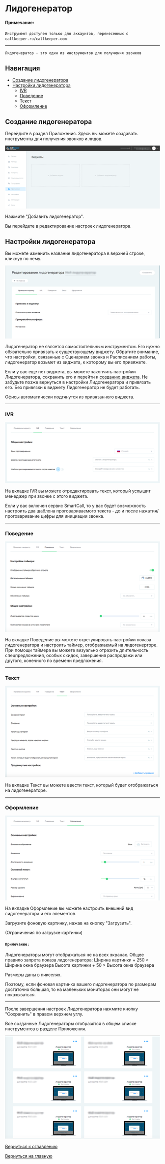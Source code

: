 # Лидогенератор

#### Примечание:
`Инструмент доступен только для аккаунтов, перенесенных с callkeeper.ru/callkeeper.com`
________

`Лидогенератор - это один из инструментов для получения звонков`

## Навигация


* [Создание лидогенератора](#создание-лидогенератора)
* [Настройки лидогенератора](#настройки-лидогенератора)
  * [IVR](#ivr)
  * [Поведение](#поведение)
  * [Текст](#текст)
  * [Оформление](#оформление)

## Создание лидогенератора

Перейдите в раздел Приложения. Здесь вы можете создавать инструменты для получения звонков и лидов.

![Рис.1](images/apps_new.png)

Нажмите "Добавить лидогенератор".

Вы перейдете в редактирование настроек лидогенератора.

## Настройки лидогенератора

Вы можете изменить название лидогенератора в верхней строке, кликнув по нему.

![Рис.2](images/leadgen_new.png)

Лидогенератор не является самостоятельным инструментом. Его нужно обязательно привязать к существующему виджету. Обратите внимание, что настройки, связанные с Сценарием звонка и Расписанием работы, лидогенератор возьмет из виджета, к которому вы его привяжете.

Если у вас еще нет виджета, вы можете закончить настройки Лидогенератора, сохранить его и перейти к [созданию виджета](/documentation/apps/widget/widget_ru.md). Не забудьте позже вернуться в настройки Лидогенератора и привязать его. Без привязки к виджету Лидогенератор не будет работать.


Офисы автоматически подтянутся из привязанного виджета.
_____
### IVR

![Рис.3](images/leadgen_ivr.png)

На вкладке IVR вы можете отредактировать текст, который услышит менеджер при звонке с этого виджета.

Если у вас включен сервис SmartCall, то у вас будет возможность настроить два шаблона проговариваемого текста - до и после нажатия/проговаривание цифры для инициации звонка.

______
### Поведение

![Рис.4](images/leadgen_behavior.png)

На вкладке Поведение вы можете отрегулировать настройки показа лидогенератора и настроить таймер, отображаемый на лидогенерторе. 
При помощи таймера вы можете визуально отразить длительность спецпредложения, особых скидок, завершения распродажи или другого, конечного по времени предложения.

_______
### Текст

![Рис.5](images/leadgen_text.png)

На вкладке Текст вы можете ввести текст, который будет отображаться на лидогенераторе.


_______
### Оформление

![Рис.6](images/leadgen_visuals_1.png)

На вкладке Оформление вы можете настроить внешний вид лидогенератора и его элементов.

Загрузите фоновую картинку, нажав на кнопку "Загрузить".

(Ограничения по загрузке картинки)

#### `Примечание:`
Лидогенераторы могут отображаться не на всех экранах.
Общее правило запрета показа лидогенератора:
Ширина картинки + 250 > Ширина окна браузера
Высота картинки + 50 > Высота окна браузера

Размеры даны в пикселях.

Поэтому, если фоновая картинка вашего лидогенератора по размерам достаточно большая, то на маленьких мониторах они могут не показываться.
______

После завершения настроек Лидогенератора нажмите кнопку "Сохранить" в правом верхнем углу.

Все созданные Лидогенераторы отобразятся в общем списке инструментов в разделе Приложения.

![Рис.7](images/apps_leadgens.png)


[Вернуться к оглавлению](#)

[Вернуться на главную](/README.md)
